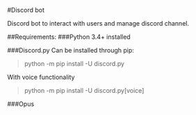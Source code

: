 #Discord bot

Discord bot to interact with users and manage discord channel.

##Requirements:
###Python 3.4+ installed

###Discord.py
Can be installed through pip:
>python -m pip install -U discord.py

With voice functionality
>python -m pip install -U discord.py[voice]

###Opus
